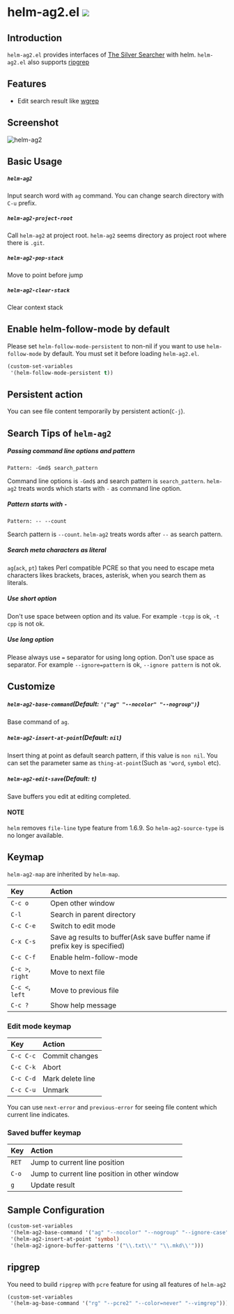 # helm-ag2.el ![](https://github.com/syohex/emacs-helm-ag2/workflows/CI/badge.svg)

## Introduction

`helm-ag2.el` provides interfaces of [The Silver Searcher](https://github.com/ggreer/the_silver_searcher) with helm.
`helm-ag2.el` also supports [ripgrep](https://github.com/BurntSushi/ripgrep)


## Features

- Edit search result like [wgrep](https://github.com/mhayashi1120/Emacs-wgrep)


## Screenshot

![helm-ag2](image/helm-ag.png)


## Basic Usage

##### `helm-ag2`

Input search word with `ag` command. You can change search directory
with `C-u` prefix.

##### `helm-ag2-project-root`

Call `helm-ag2` at project root. `helm-ag2` seems directory as project root where
there is `.git`.


##### `helm-ag2-pop-stack`

Move to point before jump

##### `helm-ag2-clear-stack`

Clear context stack


## Enable helm-follow-mode by default

Please set `helm-follow-mode-persistent` to non-nil if you want to use `helm-follow-mode` by default. You must set it before loading `helm-ag2.el`.

``` lisp
(custom-set-variables
 '(helm-follow-mode-persistent t))
```


## Persistent action

You can see file content temporarily by persistent action(`C-j`).


## Search Tips of `helm-ag2`

##### Passing command line options and pattern

```
Pattern: -Gmd$ search_pattern
```

Command line options is `-Gmd$` and search pattern is `search_pattern`.
`helm-ag2` treats words which starts with `-` as command line option.

##### Pattern starts with `-`

```
Pattern: -- --count
```

Search pattern is `--count`.
`helm-ag2` treats words after `--` as search pattern.

##### Search meta characters as literal

`ag`(`ack`, `pt`) takes Perl compatible PCRE so that you need to escape meta characters
likes brackets, braces, asterisk, when you search them as literals.

##### Use short option

Don't use space between option and its value. For example `-tcpp` is ok, `-t cpp` is not ok.

##### Use long option

Please always use `=` separator for using long option. Don't use space as separator. For example `--ignore=pattern` is ok, `--ignore pattern` is not ok.

## Customize

##### `helm-ag2-base-command`(Default: `'("ag" "--nocolor" "--nogroup")`)

Base command of `ag`.

##### `helm-ag2-insert-at-point`(Default: `nil`)

Insert thing at point as default search pattern, if this value is `non nil`.
You can set the parameter same as `thing-at-point`(Such as `'word`, `symbol` etc).


##### `helm-ag2-edit-save`(Default: `t`)

Save buffers you edit at editing completed.

#### NOTE

`helm` removes `file-line` type feature from 1.6.9. So `helm-ag2-source-type` is no longer available.


## Keymap

`helm-ag2-map` are inherited by `helm-map`.

| Key              | Action                                                                     |
|:-----------------|:---------------------------------------------------------------------------|
| `C-c o`          | Open other window                                                          |
| `C-l`            | Search in parent directory                                                 |
| `C-c C-e`        | Switch to edit mode                                                        |
| `C-x C-s`        | Save ag results to buffer(Ask save buffer name if prefix key is specified) |
| `C-c C-f`        | Enable helm-follow-mode                                                    |
| `C-c >`, `right` | Move to next file                                                          |
| `C-c <`, `left`  | Move to previous file                                                      |
| `C-c ?`          | Show help message                                                          |


### Edit mode keymap

| Key       | Action           |
|:----------|:-----------------|
| `C-c C-c` | Commit changes   |
| `C-c C-k` | Abort            |
| `C-c C-d` | Mark delete line |
| `C-c C-u` | Unmark           |

You can use `next-error` and `previous-error` for seeing file content which
current line indicates.

### Saved buffer keymap

| Key   | Action                                        |
|:------|:----------------------------------------------|
| `RET` | Jump to current line position                 |
| `C-o` | Jump to current line position in other window |
| `g`   | Update result                                 |


## Sample Configuration

```lisp
(custom-set-variables
 '(helm-ag2-base-command '("ag" "--nocolor" "--nogroup" "--ignore-case"))
 '(helm-ag2-insert-at-point 'symbol)
 '(helm-ag2-ignore-buffer-patterns '("\\.txt\\'" "\\.mkd\\'")))
```

## ripgrep

You need to build `ripgrep` with `pcre` feature for using all features of `helm-ag2`

```lisp
(custom-set-variables
 '(helm-ag-base-command '("rg" "--pcre2" "--color=never" "--vimgrep")))
```
